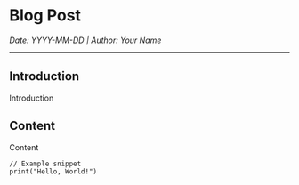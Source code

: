 # Blog Post

*Date: YYYY-MM-DD | Author: Your Name*

---

## Introduction

Introduction

## Content

Content

```language
// Example snippet
print("Hello, World!")

